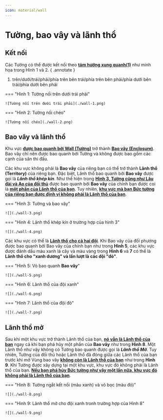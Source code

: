 ```yaml
---
icon: material/wall
---
```


# Tường, bao vây và lãnh thổ

## Kết nối

Các Tường có thể được kết nối theo **<u>tám hướng xung quanh(1)</u>** như minh họa trong Hình 1 và 2.
{ .annotate }

1. trên/dưới/trái/phải/phía trên bên trái/phía trên bên phải/phía dưới bên trái/phía dưới bên phải

=== "Hình 1: Tường nối trên dưới trái phải"

    ![Tường nối trên dưới trái phải](./wall-1.png)

=== "Hình 2: Tường nối chéo"

    ![Tường nối chéo](./wall-2.png)

## Bao vây và lãnh thổ

Khu vực **<u>được bao quanh bởi Wall (Tường)</u>** trở thành **<u>Bao vây (Enclosure)</u>**.
Bao vây chỉ nên được bao quanh bởi Tường và không được bao gồm các cạnh của sân thi đấu.

Các khu vực không phải là **Bao vây** của riêng bạn có thể trở thành **Lãnh thổ (Territory)** của riêng bạn.
Đặc biệt, Lãnh thổ bao quanh bởi **Bao vây** được gọi là _**Lãnh thổ khép kín**_.
Như thể hiện trong **<u>Hình 3, Tường cũng như Lâu đài và Ao của đối thủ</u>** được bao quanh bởi **Bao vây** của chính bạn được coi là **<u>một phần của Lãnh thổ của bạn</u>**.
Tuy nhiên, **<u>khu vực mà bạn Bức tường của riêng bạn được định vị không phải là Lãnh thổ của bạn</u>**.

=== "Hình 3: Tường và bao vây"

    ![](./wall-3.png)

=== "Hình 4: Lãnh thổ khép kín ở trường hợp của hình 3"

    ![](./wall-4.png)

Các khu vực có thể là **<u>Lãnh thổ cho cả hai đội</u>**.
Khi Bao vây của đối phương được bao quanh bởi Bao vây của chính bạn như trong **Hình 5**, các khu vực được đánh dấu màu xanh lá cây và màu vàng trong **Hình 6** và **7** có thể là **Lãnh thổ cho "xanh dương" và lần lượt là các đội "đỏ"**.

=== "Hình 5: Vỏ bao quanh **Bao vây**"

    ![](./wall-5.png)

=== "Hình 6: Lãnh thổ của đội xanh"

    ![](./wall-6.png)

=== "Hình 7: Lãnh thổ của đội đỏ"

    ![](./wall-7.png)

## Lãnh thổ mở

Sau khi một khu vực trở thành Lãnh thổ của bạn, **<u>nó vẫn là Lãnh thổ của bạn</u>** ngay cả khi bạn phá hủy một phần của **Bao vây** như trong **Hình 8**. Một Lãnh thổ như vậy không có Tường bao quanh được gọi là _**Lãnh thổ Mở**_.
Tuy nhiên, Tường của đối thủ hoặc Lãnh thổ đã đóng giữa các Lãnh thổ của bạn trước khi mở Vùng bao vây **<u>không còn là Lãnh thổ của bạn</u>** như trong **Hình 9**.
Khi Tường được xây dựng tại một khu vực, khu vực đó không phải là Lãnh thổ của bạn.
**<u>Nếu bạn phá hủy Bức tường như vậy một lần nữa, khu vực đó không phải là Lãnh thổ của bạn</u>**.

=== "Hình 8: Tường ngắt kết nối (màu xanh) và vỏ bọc (màu đỏ)"

    ![](./wall-8.png)

=== "Hình 9: Lãnh thổ mở cho đội xanh tronh trường hợp của Hình 8"

    ![](./wall-9.png)
